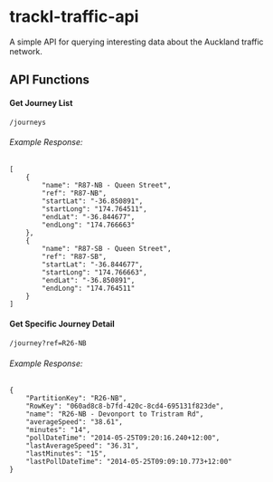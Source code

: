 trackl-traffic-api
======

A simple API for querying interesting data about the Auckland traffic network.


## API Functions

#### Get Journey List

`/journeys`

###### Example Response:


    [
        {
            "name": "R87-NB - Queen Street",
            "ref": "R87-NB",
            "startLat": "-36.850891",
            "startLong": "174.764511",
            "endLat": "-36.844677",
            "endLong": "174.766663"
        },
        {
            "name": "R87-SB - Queen Street",
            "ref": "R87-SB",
            "startLat": "-36.844677",
            "startLong": "174.766663",
            "endLat": "-36.850891",
            "endLong": "174.764511"
        }
    ]

#### Get Specific Journey Detail

`/journey?ref=R26-NB`

###### Example Response:
```
{
    "PartitionKey": "R26-NB",
    "RowKey": "060ad8c8-b7fd-420c-8cd4-695131f823de",
    "name": "R26-NB - Devonport to Tristram Rd",
    "averageSpeed": "38.61",
    "minutes": "14",
    "pollDateTime": "2014-05-25T09:20:16.240+12:00",
    "lastAverageSpeed": "36.31",
    "lastMinutes": "15",
    "lastPollDateTime": "2014-05-25T09:09:10.773+12:00"
}
```
